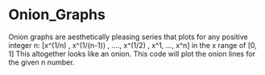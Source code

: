 # Onion_Graphs
Onion graphs are aesthetically pleasing series that plots for any positive integer n:
[x^(1/n) , x^(1/(n-1)) , ...., x^(1/2) , x^1, ..., x^n] in the x range of [0, 1]
This altogether looks like an onion.
This code will plot the onion lines for the given n number.
